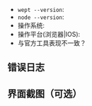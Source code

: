 * `wept --version`: 
* `node --version`: 
* 操作系统: 
* 操作平台(浏览器|IOS): 
* 与官方工具表现不一致？

## 错误日志


## 界面截图（可选）
